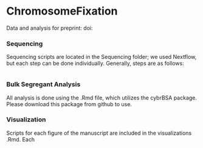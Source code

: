 # ChromosomeFixation
 
Data and analysis for preprint: doi:

### Sequencing
Sequencing scripts are located in the Sequencing folder; we used Nextflow, but each step can be done individually. Generally, steps are as follows:

```

```

### Bulk Segregant Analysis
All analysis is done using the .Rmd file, which utilizes the cybrBSA package. Please download this package from github to use.

### Visualization
Scripts for each figure of the manuscript are included in the visualizations .Rmd. Each 

